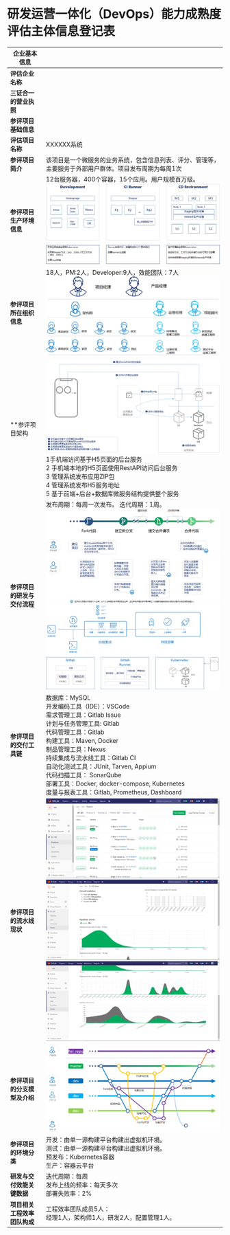 # 研发运营一体化（DevOps）能力成熟度评估主体信息登记表

 

| **企业基本信息**             |                                                              |
| ---------------------------- | ------------------------------------------------------------ |
| **评估企业名称**             |                                                              |
| **三证合一的营业执照**       |                                                              |
| **参评项目基础信息**         |                                                              |
| **评估项目名称**             | XXXXXX系统                                                   |
| **参评项目简介**             | 该项目是一个微服务的业务系统，包含信息列表、评分、管理等，主要服务于外部用户群体。项目发布周期为每周1次 |
| **参评项目生产环境信息**     | 12台服务器，400个容器，15个应用。用户规模百万级。<br/>![deployment sample](../docs/imgs/项目背景/deployment_sample.png) |
| **参评项目所在组织信息**     | 18人，PM:2人，Developer:9人，效能团队：7人 <br/> ![orgchart sample](../docs/imgs/项目背景/orgchart_sample.png) |
| **参评项目架构               | ![architecture sample](../docs/imgs/项目背景/architecture_sample.png)<br/>1手机端访问基于H5页面的后台服务  <br/>2 手机端本地的H5页面使用RestAPI访问后台服务  <br/>3 管理系统发布应用ZIP包  <br>4 管理系统发布H5服务地址  <br/>5 基于前端+后台+数据库微服务结构提供整个服务 |
| **参评项目的研发与交付流程** | 发布周期：每周一次发布。  迭代周期：1周。  <br/>![devprocess sample](../docs/imgs/项目背景/devprocess_sample.png)<br/>![pipeline sample](../docs/imgs/项目背景/pipeline_sample.png) |
| **参评项目的交付工具链**     | 数据库：MySQL <br/>开发编码工具（IDE）：VSCode<br/>需求管理工具：Gitlab Issue<br/>计划与任务管理工具: Gitlab<br/>代码管理工具：Gitlab <br/>构建工具：Maven, Docker <br/>制品管理工具：Nexus<br/>持续集成与流水线工具：Gitlab CI <br/>自动化测试工具：JUnit, Tarven, Appium <br/>代码扫描工具： SonarQube <br/>部署工具：Docker,  docker-compose, Kubernetes <br/>度量与报表工具：Gitlab, Prometheus,  Dashboard |
| **参评项目的流水线现状**     | ![pipelinestatus_1 sample](../docs/imgs/项目背景/pipelinestatus_1_sample.png)<br/>![pipelinestatus_2 sample](../docs/imgs/项目背景/pipelinestatus_2_sample.png)<br/>![pipelinestatus_3 sample](../docs/imgs/项目背景/pipelinestatus_3_sample.png) |
| **参评项目的分支模型及介绍** | ![branch sample](../docs/imgs/项目背景/branch_sample.png)    |
| **参评项目的环境分类**       | 开发：由单一源构建平台构建出虚拟机环境。<br/>测试：由单一源构建平台构建出虚拟机环境。<br/>预发布：Kubernetes容器  <br/>生产：容器云平台 |
| **研发与交付效能关键数据**   | 迭代周期：每周<br/>发布上线的频率：每天多次<br/>部署失败率：2% |
| **项目相关工程效率团队构成** | 工程效率团队成员5人：  <br/>经理1人，架构师1人，研发2人，配置管理1人。 |

 